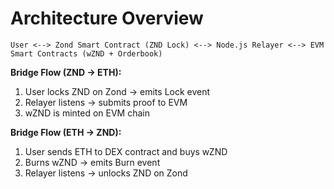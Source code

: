 # Architecture Overview

```plaintext
User <--> Zond Smart Contract (ZND Lock) <--> Node.js Relayer <--> EVM Smart Contracts (wZND + Orderbook)
```

**Bridge Flow (ZND → ETH):**

1. User locks ZND on Zond → emits Lock event
2. Relayer listens → submits proof to EVM
3. wZND is minted on EVM chain

**Bridge Flow (ETH → ZND):**

1. User sends ETH to DEX contract and buys wZND
2. Burns wZND → emits Burn event
3. Relayer listens → unlocks ZND on Zond

